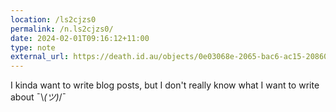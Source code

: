 ```yaml
---
location: /ls2cjzs0
permalink: /n.ls2cjzs0/
date: 2024-02-01T09:16:12+11:00
type: note
external_url: https://death.id.au/objects/0e03068e-2065-bac6-ac15-208603504212
---
```


I kinda want to write blog posts, but I don't really know what I want to write about ¯\\_(ツ)_/¯
